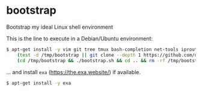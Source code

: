 # bootstrap
Bootstrap my ideal Linux shell environment

This is the line to execute in a Debian/Ubuntu environment:
```bash
$ apt-get install -y vim git tree tmux bash-completion net-tools iproute2 dnsutils neofetch; \
    (test -d /tmp/bootstrap || git clone --depth 1 https://github.com/dyle71/bootstrap.git /tmp/bootstrap); \
    (cd /tmp/bootstrap && ./bootstrap.sh && cd .. && rm -rf /tmp/bootstrap)
```

... and install `exa` (https://the.exa.website/) if available.
```bash
$ apt-get install -y exa
```

